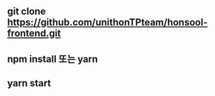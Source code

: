 ## git clone https://github.com/unithonTPteam/honsool-frontend.git
## npm install 또는 yarn
## yarn start